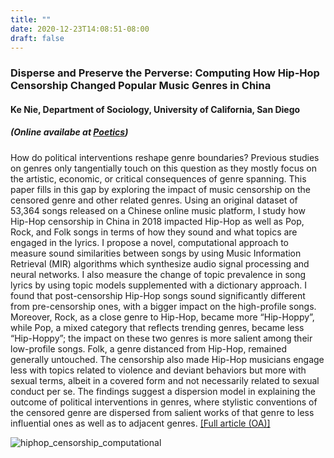 ```yaml
---
title: ""
date: 2020-12-23T14:08:51-08:00
draft: false
---
```

### Disperse and Preserve the Perverse: Computing How Hip-Hop Censorship Changed Popular Music Genres in China

#### Ke Nie, Department of Sociology, University of California, San Diego

##### (Online availabe at *[Poetics](https://www.journals.elsevier.com/poetics)*)

How do political interventions reshape genre boundaries? Previous studies on genres only tangentially touch on this question as they mostly focus on the artistic, economic, or critical consequences of genre spanning. This paper fills in this gap by exploring the impact of music censorship on the censored genre and other related genres. Using an original dataset of 53,364 songs released on a Chinese online music platform, I study how Hip-Hop censorship in China in 2018 impacted Hip-Hop as well as Pop, Rock, and Folk songs in terms of how they sound and what topics are engaged in the lyrics. I propose a novel, computational approach to measure sound similarities between songs by using Music Information Retrieval (MIR) algorithms which synthesize audio signal processing and neural networks. I also measure the change of topic prevalence in song lyrics by using topic models supplemented with a dictionary approach. I found that post-censorship Hip-Hop songs sound significantly different from pre-censorship ones, with a bigger impact on the high-profile songs. Moreover, Rock, as a close genre to Hip-Hop, became more “Hip-Hoppy”, while Pop, a mixed category that reflects trending genres, became less “Hip-Hoppy”; the impact on these two genres is more salient among their low-profile songs. Folk, a genre distanced from Hip-Hop, remained generally untouched. The censorship also made Hip-Hop musicians engage less with topics related to violence and deviant behaviors but more with sexual terms, albeit in a covered form and not necessarily related to sexual conduct per se. The findings suggest a dispersion model in explaining the outcome of political interventions in genres, where stylistic conventions of the censored genre are dispersed from salient works of that genre to less influential ones as well as to adjacent genres. [[Full article (OA)]](https://www.sciencedirect.com/science/article/pii/S0304422X21000802?dgcid=rss_sd_all#sec0012)

![hiphop_censorship_computational](/img/hiphop_censorship_computational.jpeg)
